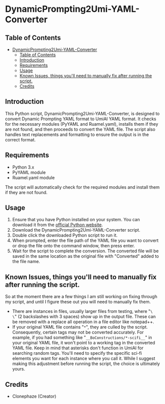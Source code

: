 # DynamicPrompting2Umi-YAML-Converter

## Table of Contents
- [DynamicPrompting2Umi-YAML-Converter](#dynamicprompting2umi-yaml-converter)
  - [Table of Contents](#table-of-contents)
  - [Introduction](#introduction)
  - [Requirements](#requirements)
  - [Usage](#usage)
  - [Known Issues, things  you'll need to manually fix after running the script.](#known-issues-things--youll-need-to-manually-fix-after-running-the-script)
  - [Credits](#credits)

## Introduction
This Python script, DynamicPrompting2Umi-YAML-Converter, is designed to convert Dynamic Prompting YAML format to UmiAI YAML format. It checks for the necessary modules (PyYAML and Ruamel.yaml), installs them if they are not found, and then proceeds to convert the YAML file. The script also handles text replacements and formatting to ensure the output is in the correct format.

## Requirements
- Python 3.x
- PyYAML module
- Ruamel.yaml module

The script will automatically check for the required modules and install them if they are not found.

## Usage
1. Ensure that you have Python installed on your system. You can download it from the [official Python website](https://www.python.org/downloads/).
2. Download the DynamicPrompting2Umi-YAML-Converter script.
3. Double click the downloaded Python script to run it.
4. When prompted, enter the file path of the YAML file you want to convert or drop the file onto the command window, then press enter.
5. Wait for the script to complete the conversion. The converted file will be saved in the same location as the original file with "Converted" added to the file name.

## Known Issues, things  you'll need to manually fix after running the script.
So at the moment there are a few things I am still working on fixing through my script, and until I figure these out you will need to manually fix them. 
  - There are instances in files, usually larger files from testing, where "`\   \`" (2 backslashes with 3 spaces) show up in the output file. These can be removed with a replace all operation in a file editor like notepad++.
  - If your original YAML file contains "`*`", they are culled by the script. Consequently, certain tags may not be converted accurately. For example, if you had something like "`__BoConstructions/*-scifi__`" in your original YAML file, it won't point to a working tag in the converted YAML file. Keep in mind that asterisks don't function in UmiAI for searching random tags. You'll need to specify the specific sci-fi elements you want for each instance where you call it. While I suggest making this adjustment before running the script, the choice is ultimately yours.

## Credits
- Clonephaze (Creator)